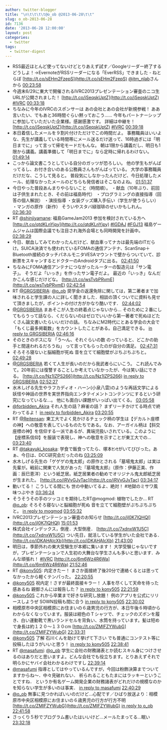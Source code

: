 ```yaml
---
author: twitter-blogger
title: "\n\t\t\t\t@o_ob @2013-06-28\t\t"
slug: o_ob-2013-06-28
id: 7136
date: '2013-06-28 12:00:00'
layout: post
categories:
  - twitter
tags:
  - twitter-digest
---
```


*   RSS最近ほとんど使ってないけどとりあえず試す／Googleリーダー終了するどうしよ！→EvernoteがRSSリーダーになる「EverRSS」できました - ねとらぼ [http://t.co/sEHm2FzepS](http://t.co/sEHm2FzepS) [@itm_nlab](http://twitter.com/itm_nlab)さんから [00:23:58](http://twitter.com/o_ob/statuses/350273305971920896)
*   今週末6/29に東大で開催されるIVRC2013プレゼンテーション審査のニコ生URLが公開されました！ [http://t.co/jSeqskUptZ](http://t.co/jSeqskUptZ) [#IVRC](http://search.twitter.com/search?q=%23IVRC) [00:33:18](http://twitter.com/o_ob/statuses/350275652676624384)
*   ちなみに今年のIVRCのスポンサーは あの会社とあの会社が新規参戦！ ああ言いたい、でもあと36時間ぐらい黙っておこう…… 今年もパートナーシップに参加していただいた企業様。感謝感激です。 詳細は中継を！ [http://t.co/jSeqskUptZ](http://t.co/jSeqskUptZ) [#IVRC](http://search.twitter.com/search?q=%23IVRC) [00:39:18](http://twitter.com/o_ob/statuses/350277163259408386)
*   本日着信したメールを９割片付けただけでこの時間だよ。 事務職員はいいよな、先生が講義している時間帯にメール送るだけ送って、16時過ぎには「明日までに」って言って帰宅モードだもんな。 朝は1限から講義だし、明日も1限から講義。講義準備して「明日までに」なら定時に帰れるわけない。 [01:49:14](http://twitter.com/o_ob/statuses/350294761472667648)
*   こっから論文書こうとしている自分のガッツが恐ろしい。 他の学生もがんばってるし、お付き合いのある公務員さんもがんばっている。 大学の事務職員だけだな、こうして見ると。 普段気にしなかったんだけど、今日処理したメール、処理なかったメールのどちらも発信者はそこなのよね。 [01:51:37](http://twitter.com/o_ob/statuses/350295362642255873)
*   今日やった普段あんまりやらないこと（時間順）。 ・献血（10年ぶり、前回は子供生まれたとき、その前は福島時代） ・プログラミングの直接指導（回答の個人解説） ・演技指導 ・女装グッズ購入手伝い（学生が使うらしい） ・マンガの原作（新作） そういやスタバ緑珈琲のせいかもしれん。 [02:36:30](http://twitter.com/o_ob/statuses/350306660578885634)
*   RT [@shinjiyamane](http://twitter.com/shinjiyamane): 福島GameJam2013 参加を検討されている方へ [http://t.co/qtdKLnYjpy](http://t.co/qtdKLnYjpy) [#IGDAJ](http://search.twitter.com/search?q=%23IGDAJ) [#FGJ13](http://search.twitter.com/search?q=%23FGJ13) 福島ゲームジャムは国際会議でも注目され海外会場とも同時開発を計画中。 [02:38:29](http://twitter.com/o_ob/statuses/350307159415861248)
*   今日、献血してみてわかったんだけど、献血車ってナカは最先端のITだらけ。SUICA決済でも使われているFOMAの通信アンテナ、ScanSnap＋Bluetooth接続のタッチパネルモニタVESAマウントで壁からついていて、診断票をスキャンするとドクターのAndroidタブに出る。 [02:41:50](http://twitter.com/o_ob/statuses/350308000453505025)
*   ちなみにFOMA通信アンテナにつながったルーターの製造元は「サン電子」。 そうだよ「いっき」を作ったサン電子だよ。 最近の「いっき」なんだかこんな感じだけどな。 [http://t.co/wsTvbPRvmE](http://t.co/wsTvbPRvmE) [02:42:54](http://twitter.com/o_ob/statuses/350308269857841152)
*   RT [@GRGSIBERIA](http://twitter.com/GRGSIBERIA): [@o_ob](http://twitter.com/o_ob) 奨学金の返還免除に関しては，第二著者まで加味されると学生課の人に詳しく聞きました．相談の頂くついでに資料も見せて頂きましたが，ポイントの付け方がかなり酷いです． [02:44:02](http://twitter.com/o_ob/statuses/350308555238285314)
*   [@GRGSIBERIA](http://twitter.com/GRGSIBERIA) まあそこが人生の終着点じゃないから… そのために２番にしてもらうって話なら、くだらないのはゼロでいいから第一著者で死ぬほどたくさん論文書いたらいいだけの話。 ちなみにM2時代にとある学会の大会で「もくじ最多掲載数」をカウントしたことがある。自己満足できる。 [in reply to GRGSIBERIA](http://twitter.com/GRGSIBERIA/statuses/350308325923106816) [02:46:16](http://twitter.com/o_ob/statuses/350309117191135232)
*   そのときのボスにな 「う〜ん、それぐらいの数 のっていると、どこかの助手と間違われるだろうね」 って言ってもらったのが自分の満足。 [02:47:31](http://twitter.com/o_ob/statuses/350309429587099648)
*   そろそろ寝ないと脳細胞が死ぬ 音を立てて細胞壁がぷちぷちぷちと。 [02:49:28](http://twitter.com/o_ob/statuses/350309921729937408)
*   [@GRGSIBERIA](http://twitter.com/GRGSIBERIA) 若くて人生が長いのだから我武者らにいこう。 これ読んでみて。20年前には復讐することしか考えていなかったが、今は笑い話にできる。 [http://t.co/Nz1IZPS266](http://t.co/Nz1IZPS266) [in reply to GRGSIBERIA](http://twitter.com/GRGSIBERIA/statuses/350310176257097728) [02:52:27](http://twitter.com/o_ob/statuses/350310671755395072)
*   水木しげる先生やラフカディオ・ハーン(小泉八雲)のような再話文学による妖怪や神話の世界を実世界指向エンタテイメントコンテンツにするという研究になっているな...。 他にも面白い課題がいっぱい出てくる。 [03:05:58](http://twitter.com/o_ob/statuses/350314074938163203)
*   [@forbidden_Akira](http://twitter.com/forbidden_Akira) それ人生の話？麻雀の話？ まずリーチかけてる時点で終わってるよ！ [in reply to forbidden_Akira](http://twitter.com/forbidden_Akira/statuses/350181894312308736) [03:20:55](http://twitter.com/o_ob/statuses/350317838529069057)
*   RT [@Reitensan](http://twitter.com/Reitensan): 東工大でよく見かけるチェック柄の学生は【デカルト座標の神】への敬意を表しているものたちである。なお、アーガイル柄は【斜交座標の神】を信仰する一派であるが、異端児扱いされている。このように【座標系信仰】を服装で表現し、神への敬意を示すことが東工大での… [03:23:40](http://twitter.com/o_ob/statuses/350318529758769153)
*   RT [@takayuki_kosaka](http://twitter.com/takayuki_kosaka): 学食で飯食ってたら、塚本ｾﾝｾがいてびびった。あぁ、今日は、DCC研究会だったのね [03:25:09](http://twitter.com/o_ob/statuses/350318900250025985)
*   水木しげる先生の「ゲゲゲの鬼太郎」の原作とされる「墓場鬼太郎」は実は先輩が。戦前に関東で人気があった『墓場鬼太郎』（原作：伊藤正美、作画：辰巳恵洋）という紙芝居。紙芝居業者の勧めでオリジナル鬼太郎紙芝居が生まれた。 [http://t.co/iRVvGJvTac](http://t.co/iRVvGJvTac) [03:34:17](http://twitter.com/o_ob/statuses/350321200439902210)
*   動いてる！ こうしてる間にも 世の中動いてるよ、絶対！ #地獄のミサワ風味つぶやき [03:36:24](http://twitter.com/o_ob/statuses/350321732042764289)
*   そうそうその手のツッコミを期待したRT@mogmod: 植物でしたか… RT [@o_ob](http://twitter.com/o_ob): そろそろ寝ないと脳細胞が死ぬ 音を立てて細胞壁がぷちぷちぷちと。 [in reply to mogmod](http://twitter.com/mogmod/statuses/350326189182828546) [03:55:32](http://twitter.com/o_ob/statuses/350326546260697089)
*   IVRC2013プレゼンテーション審査のお知らせ [http://t.co/jI0K7lQHQl](http://t.co/jI0K7lQHQl) [15:01:53](http://twitter.com/o_ob/statuses/350494242298265600)
*   株式会社インデックス，倒産．大型倒産． [http://t.co/7xdnxW1U5C](http://t.co/7xdnxW1U5C) つい先日，就活している学生がいた会社である． [http://t.co/iDKAHAIcXb](http://t.co/iDKAHAIcXb) [21:43:00](http://twitter.com/o_ob/statuses/350595183341088768)
*   明日は，季節外れの東大受験生が本郷に集います！ 大学受験じゃないですが，プレゼンテーションで人生初の大舞台な学生さんも多いと思います．みんな頑張れ！ [#IVRC](http://search.twitter.com/search?q=%23IVRC) [http://t.co/6m6Wz4R6Wa](http://t.co/6m6Wz4R6Wa) [21:52:46](http://twitter.com/o_ob/statuses/350597644244103168)
*   RT [@kony505](http://twitter.com/kony505): 内定きたー！ まさか面接終了後20分で連絡くるとは思ってなかったから軽くテンパった。 [22:20:55](http://twitter.com/o_ob/statuses/350604728759103489)
*   [@kony505](http://twitter.com/kony505) 祝内定！さすが最終面接キラー！ 人事を尽くして天命を待った感あるね 親御さんには報告した？ [in reply to kony505](http://twitter.com/kony505/statuses/350515890565021696) [22:21:59](http://twitter.com/o_ob/statuses/350604994724110337)
*   [@kony505](http://twitter.com/kony505) これから卒業まで好きな研究し放題！ 例のアプリを公式にリリースしようぜ SOWN投稿も間に合う [in reply to kony505](http://twitter.com/kony505/statuses/350605793927774208) [22:30:02](http://twitter.com/o_ob/statuses/350607022057721856)
*   相模原市中央区相模原にお住まいの６歳男児の行方が、本日午後６時頃からわからなくなっています。服装は紺色のＴシャツで、チェックのズボンを履き、白い運動靴で黒いランドセルを背負い、水筒を持っています。髪は短めで身長は約１２０～１３０cm [http://t.co/ZMIFZYWubG](http://t.co/ZMIFZYWubG) [22:33:31](http://twitter.com/o_ob/statuses/350607896695930881)
*   [@kony505](http://twitter.com/kony505) 了解 石川くんを助けて挙げて下さい でも普通にコンテスト等に投稿したほうがいいと思う！ [in reply to kony505](http://twitter.com/kony505/statuses/350608890267840512) [22:38:41](http://twitter.com/o_ob/statuses/350609199358676992)
*   RT [@masafumi](http://twitter.com/masafumi): [@o_ob](http://twitter.com/o_ob) 学生に会社の財務諸表とか読むスキル身につけさせるのはありだと思いますよ。どんな会社でも役立ちます。とりあえずそれで明らかにヤバイ会社わかるわけですし [22:39:14](http://twitter.com/o_ob/statuses/350609337418391552)
*   [@masafumi](http://twitter.com/masafumi) 指導としてはやっているんですが，今回は粉飾決算までついてますからね～．中々見破れない． 祈られることもたまにはラッキーということですね． というか有名ゲーム開発企業の財務諸表がどれだけの規模なのかを知らない学生が多いのは事実． [in reply to masafumi](http://twitter.com/masafumi/statuses/350595842429816832) [22:40:29](http://twitter.com/o_ob/statuses/350609652557430784)
*   [@o_ob](http://twitter.com/o_ob) 無事に見つかればいいのだけど…心配です／ひばり放送より：相模原市中央区相模原にお住まいの６歳男児の行方が行方不明 [http://t.co/ZMIFZYWubG](http://t.co/ZMIFZYWubG) [in reply to o_ob](http://twitter.com/o_ob/statuses/350607896695930881) [22:41:58](http://twitter.com/o_ob/statuses/350610026236358656)
*   さっくり５秒でプログラム書いたはいいけど…メールたまってる…眠い [23:32:18](http://twitter.com/o_ob/statuses/350622690723364865)